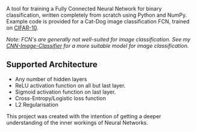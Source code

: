 A tool for training a Fully Connected Neural Network for binary classification, written completely from scratch using Python and NumPy. Example code is provided for a Cat-Dog image classification FCN, trained on [CIFAR-10](https://www.cs.toronto.edu/~kriz/cifar.html). 

*Note: FCN's are generally not well-suited for image classification. See my [CNN-Image-Classifier](https://github.com/sanand00/CNN-Image-Classifier-and-CLI-tool) for a more suitable model for image classification.*

## Supported Architecture
- Any number of hidden layers
- ReLU activation function on all but last layer.
- Sigmoid activation function on last layer.
- Cross-Entropy/Logistic loss function
- L2 Regularisation

This project was created with the intention of getting a deeper understanding of the inner workings of Neural Networks.
